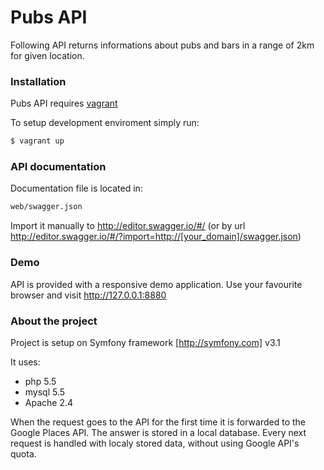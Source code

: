 # Pubs API
Following API returns informations about pubs and bars in a range of 2km for given location.

### Installation
Pubs API requires [vagrant](https://www.vagrantup.com/)

To setup development enviroment simply run:

```sh
$ vagrant up
```

### API documentation
Documentation file is located in:
```sh
web/swagger.json
```
Import it manually to http://editor.swagger.io/#/ (or by url http://editor.swagger.io/#/?import=http://[your_domain]/swagger.json)

### Demo
API is provided with a responsive demo application. Use your favourite browser and visit http://127.0.0.1:8880 

### About the project
Project is setup on Symfony framework [http://symfony.com] v3.1

It uses:
- php 5.5
- mysql 5.5
- Apache 2.4

When the request goes to the API for the first time it is forwarded to the Google Places API. The answer is stored in a local database. Every next request is handled with localy stored data, without using Google API's quota.